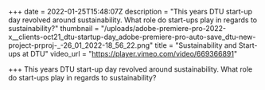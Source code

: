 +++
date = 2022-01-25T15:48:07Z
description = "This years DTU start-up day revolved around sustainability. What role do start-ups play in regards to sustainability?"
thumbnail = "/uploads/adobe-premiere-pro-2022-x__clients-oct21_dtu-startup-day_adobe-premiere-pro-auto-save_dtu-new-project-prproj-_-26_01_2022-18_56_22.png"
title = "Sustainability and Start-ups at DTU"
video_url = "https://player.vimeo.com/video/669366891"

+++
This years DTU start-up day revolved around sustainability. What role do start-ups play in regards to sustainability?